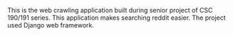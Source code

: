 This is the web crawling application built during senior project of CSC 190/191 series. This application makes searching reddit easier. The project used Django web framework.
